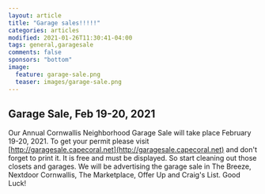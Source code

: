 ```yaml
---
layout: article
title: "Garage sales!!!!!"
categories: articles
modified: 2021-01-26T11:30:41-04:00
tags: general,garagesale
comments: false
sponsors: "bottom"
image:
  feature: garage-sale.png
  teaser: images/garage-sale.png
---
```


## Garage Sale, Feb 19-20, 2021

Our Annual Cornwallis Neighborhood Garage Sale will take place February 19-20, 2021.  To get your permit please visit [http://garagesale.capecoral.net](http://garagesale.capecoral.net) and don't forget to print it.  It is free and must be displayed.  So start cleaning out those closets and garages.  We will be advertising the garage sale in The Breeze, Nextdoor Cornwallis, The Marketplace, Offer Up and Craig's List.  Good Luck!
